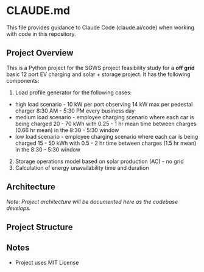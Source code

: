 # CLAUDE.md

This file provides guidance to Claude Code (claude.ai/code) when working with code in this repository.

## Project Overview

This is a Python project for the SGWS project feasibility study for a **off grid** basic 12 port EV charging and solar + storage project. It has the following components:
1. Load profile generator for the following cases:
- high load scenario - 10 kW per port observing 14 kW max per pedestal charger 8:30 AM - 5:30 PM every business day
- medium load scenario - employee charging scenario where each car is being charged 20 - 70 kWh with 0.25 - 1 hr mean time between charges (0.66 hr mean) in the 8:30 - 5:30 window
- low load scenario - employee charging scenario where each car is being charged 15 - 50 kWh with 0.5 - 2 hr  time between charges (1.5 hr mean) in the 8:30 - 5:30 window
2. Storage operations model based on solar production (AC) - no grid 
3. Calculation of energy unavailability time and duration 

## Architecture

*Note: Project architecture will be documented here as the codebase develops.*

## Project Structure

## Notes

- Project uses MIT License
